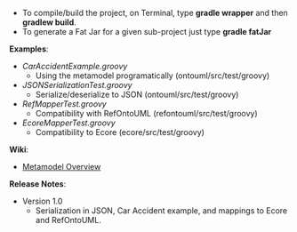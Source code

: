 - To compile/build the project, on Terminal, type **gradle wrapper** and then **gradlew build**. 
- To generate a Fat Jar for a given sub-project just type **gradle fatJar**

**Examples**: 

- _CarAccidentExample.groovy_ 
  - Using the metamodel programatically (ontouml/src/test/groovy)
- _JSONSerializationTest.groovy_
  - Serialize/deserialize to JSON (ontouml/src/test/groovy)
- _RefMapperTest.groovy_
  - Compatibility with RefOntoUML (refontouml/src/test/groovy)
- _EcoreMapperTest.groovy_
  - Compatibility to Ecore (ecore/src/test/groovy)

**Wiki**: 

- [Metamodel Overview](https://github.com/johnguerson/groovy-ontouml2/wiki/Metamodel-Overview)

**Release Notes**:

- Version 1.0
  - Serialization in JSON, Car Accident example, and mappings to Ecore and RefOntoUML.
